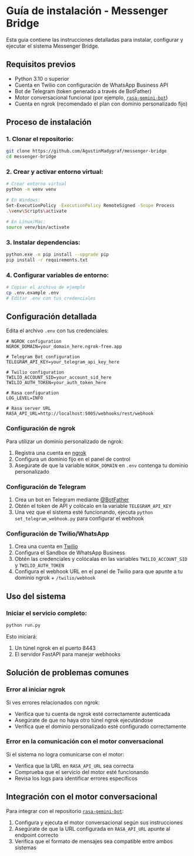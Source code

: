 # Guía de instalación - Messenger Bridge

Esta guía contiene las instrucciones detalladas para instalar, configurar y ejecutar el sistema Messenger Bridge.

## Requisitos previos

- Python 3.10 o superior
- Cuenta en Twilio con configuración de WhatsApp Business API
- Bot de Telegram (token generado a través de BotFather)
- Motor conversacional funcional (por ejemplo, [`rasa-gemini-bot`](https://github.com/AgustinMadygraf/rasa-gemini-bot.gt))
- Cuenta en ngrok (recomendado el plan con dominio personalizado fijo)

## Proceso de instalación

### 1. Clonar el repositorio:

```bash
git clone https://github.com/AgustinMadygraf/messenger-bridge
cd messenger-bridge
```

### 2. Crear y activar entorno virtual:

```bash
# Crear entorno virtual
python -m venv venv

# En Windows:
Set-ExecutionPolicy -ExecutionPolicy RemoteSigned -Scope Process
.\venv\Scripts\activate

# En Linux/Mac:
source venv/bin/activate
```

### 3. Instalar dependencias:

```bash
python.exe -m pip install --upgrade pip
pip install -r requirements.txt
```

### 4. Configurar variables de entorno:

```bash
# Copiar el archivo de ejemplo
cp .env.example .env
# Editar .env con tus credenciales
```

## Configuración detallada

Edita el archivo `.env` con tus credenciales:

```
# NGROK configuration
NGROK_DOMAIN=your_domain_here.ngrok-free.app

# Telegram Bot configuration
TELEGRAM_API_KEY=your_telegram_api_key_here

# Twilio configuration
TWILIO_ACCOUNT_SID=your_account_sid_here
TWILIO_AUTH_TOKEN=your_auth_token_here

# Rasa configuration
LOG_LEVEL=INFO

# Rasa server URL
RASA_API_URL=http://localhost:5005/webhooks/rest/webhook
```

### Configuración de ngrok

Para utilizar un dominio personalizado de ngrok:
1. Registra una cuenta en [ngrok](https://ngrok.com/)
2. Configura un dominio fijo en el panel de control
3. Asegúrate de que la variable `NGROK_DOMAIN` en `.env` contenga tu dominio personalizado

### Configuración de Telegram

1. Crea un bot en Telegram mediante [@BotFather](https://t.me/botfather)
2. Obtén el token de API y colócalo en la variable `TELEGRAM_API_KEY`
3. Una vez que el sistema esté funcionando, ejecuta `python set_telegram_webhook.py` para configurar el webhook

### Configuración de Twilio/WhatsApp

1. Crea una cuenta en [Twilio](https://www.twilio.com/)
2. Configura el Sandbox de WhatsApp Business
3. Obtén las credenciales y colócalas en las variables `TWILIO_ACCOUNT_SID` y `TWILIO_AUTH_TOKEN`
4. Configura el webhook URL en el panel de Twilio para que apunte a tu dominio ngrok + `/twilio/webhook`

## Uso del sistema

### Iniciar el servicio completo:

```bash
python run.py
```

Esto iniciará:
1. Un túnel ngrok en el puerto 8443
2. El servidor FastAPI para manejar webhooks



## Solución de problemas comunes

### Error al iniciar ngrok

Si ves errores relacionados con ngrok:

- Verifica que tu cuenta de ngrok esté correctamente autenticada
- Asegúrate de que no haya otro túnel ngrok ejecutándose
- Verifica que el dominio personalizado esté configurado correctamente

### Error en la comunicación con el motor conversacional

Si el sistema no logra comunicarse con el motor:

- Verifica que la URL en `RASA_API_URL` sea correcta
- Comprueba que el servicio del motor esté funcionando
- Revisa los logs para identificar errores específicos

## Integración con el motor conversacional

Para integrar con el repositorio [`rasa-gemini-bot`](https://github.com/AgustinMadygraf/rasa-gemini-bot.gt):

1. Configura y ejecuta el motor conversacional según sus instrucciones
2. Asegúrate de que la URL configurada en `RASA_API_URL` apunte al endpoint correcto
3. Verifica que el formato de mensajes sea compatible entre ambos sistemas